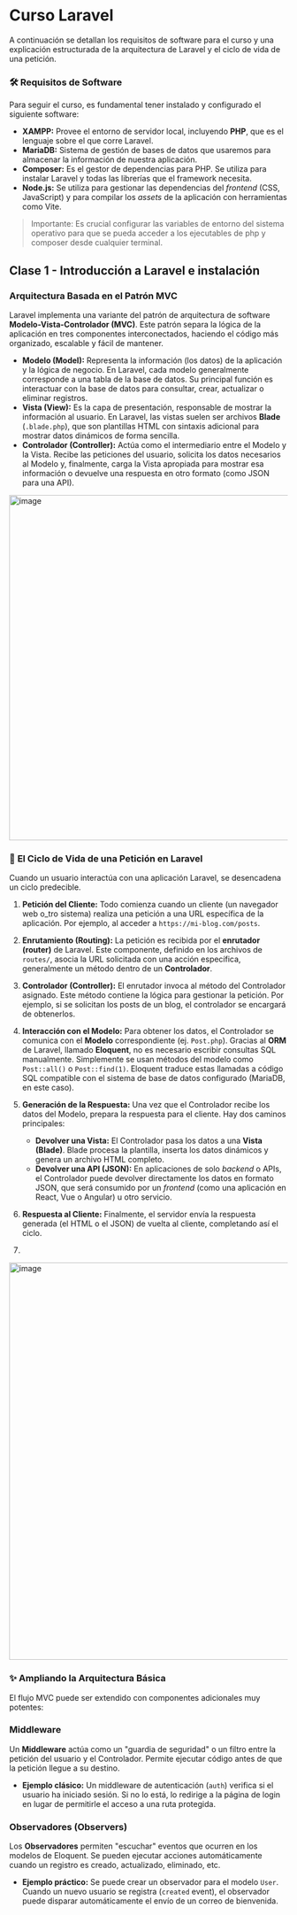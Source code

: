 # Curso Laravel

A continuación se detallan los requisitos de software para el curso y una explicación estructurada de la arquitectura de Laravel y el ciclo de vida de una petición.

### 🛠️ **Requisitos de Software**

Para seguir el curso, es fundamental tener instalado y configurado el siguiente software:

- **XAMPP:** Provee el entorno de servidor local, incluyendo **PHP**, que es el lenguaje sobre el que corre Laravel.
- **MariaDB:** Sistema de gestión de bases de datos que usaremos para almacenar la información de nuestra aplicación.
- **Composer:** Es el gestor de dependencias para PHP. Se utiliza para instalar Laravel y todas las librerías que el framework necesita.
- **Node.js:** Se utiliza para gestionar las dependencias del *frontend* (CSS, JavaScript) y para compilar los *assets* de la aplicación con herramientas como Vite.

> Importante: Es crucial configurar las variables de entorno del sistema operativo para que se pueda acceder a los ejecutables de php y composer desde cualquier terminal.
> 

## Clase 1 - Introducción a Laravel e instalación

### **Arquitectura Basada en el Patrón MVC**

Laravel implementa una variante del patrón de arquitectura de software **Modelo-Vista-Controlador (MVC)**. Este patrón separa la lógica de la aplicación en tres componentes interconectados, haciendo el código más organizado, escalable y fácil de mantener.

- **Modelo (Model):** Representa la información (los datos) de la aplicación y la lógica de negocio. En Laravel, cada modelo generalmente corresponde a una tabla de la base de datos. Su principal función es interactuar con la base de datos para consultar, crear, actualizar o eliminar registros.
- **Vista (View):** Es la capa de presentación, responsable de mostrar la información al usuario. En Laravel, las vistas suelen ser archivos **Blade** (`.blade.php`), que son plantillas HTML con sintaxis adicional para mostrar datos dinámicos de forma sencilla.
- **Controlador (Controller):** Actúa como el intermediario entre el Modelo y la Vista. Recibe las peticiones del usuario, solicita los datos necesarios al Modelo y, finalmente, carga la Vista apropiada para mostrar esa información o devuelve una respuesta en otro formato (como JSON para una API).
  

<img width="1244" height="624" alt="image" src="https://github.com/user-attachments/assets/3d56f62f-4ce1-42b2-9c1b-8bdad09fe94b" />


### 🔄 **El Ciclo de Vida de una Petición en Laravel**

Cuando un usuario interactúa con una aplicación Laravel, se desencadena un ciclo predecible.

1. **Petición del Cliente:** Todo comienza cuando un cliente (un navegador web o_tro sistema) realiza una petición a una URL específica de la aplicación. Por ejemplo, al acceder a `https://mi-blog.com/posts`.
   
2. **Enrutamiento (Routing):** La petición es recibida por el **enrutador (router)** de Laravel. Este componente, definido en los archivos de `routes/`, asocia la URL solicitada con una acción específica, generalmente un método dentro de un **Controlador**.

3. **Controlador (Controller):** El enrutador invoca al método del Controlador asignado. Este método contiene la lógica para gestionar la petición. Por ejemplo, si se solicitan los posts de un blog, el controlador se encargará de obtenerlos.

4. **Interacción con el Modelo:** Para obtener los datos, el Controlador se comunica con el **Modelo** correspondiente (ej. `Post.php`). Gracias al **ORM** de Laravel, llamado **Eloquent**, no es necesario escribir consultas SQL manualmente. Simplemente se usan métodos del modelo como `Post::all()` o `Post::find(1)`. Eloquent traduce estas llamadas a código SQL compatible con el sistema de base de datos configurado (MariaDB, en este caso).

5. **Generación de la Respuesta:** Una vez que el Controlador recibe los datos del Modelo, prepara la respuesta para el cliente. Hay dos caminos principales:
    - **Devolver una Vista:** El Controlador pasa los datos a una **Vista (Blade)**. Blade procesa la plantilla, inserta los datos dinámicos y genera un archivo HTML completo.
    - **Devolver una API (JSON):** En aplicaciones de solo *backend* o APIs, el Controlador puede devolver directamente los datos en formato JSON, que será consumido por un *frontend* (como una aplicación en React, Vue o Angular) u otro servicio.
6. **Respuesta al Cliente:** Finalmente, el servidor envía la respuesta generada (el HTML o el JSON) de vuelta al cliente, completando así el ciclo.
7. 

<img width="1335" height="718" alt="image" src="https://github.com/user-attachments/assets/565b453a-45b9-4f60-b103-a6fca13248d6" />


### ✨ **Ampliando la Arquitectura Básica**

El flujo MVC puede ser extendido con componentes adicionales muy potentes:

### **Middleware**

Un **Middleware** actúa como un "guardia de seguridad" o un filtro entre la petición del usuario y el Controlador. Permite ejecutar código antes de que la petición llegue a su destino.

- **Ejemplo clásico:** Un middleware de autenticación (`auth`) verifica si el usuario ha iniciado sesión. Si no lo está, lo redirige a la página de login en lugar de permitirle el acceso a una ruta protegida.

### **Observadores (Observers)**

Los **Observadores** permiten "escuchar" eventos que ocurren en los modelos de Eloquent. Se pueden ejecutar acciones automáticamente cuando un registro es creado, actualizado, eliminado, etc.

- **Ejemplo práctico:** Se puede crear un observador para el modelo `User`. Cuando un nuevo usuario se registra (`created` event), el observador puede disparar automáticamente el envío de un correo de bienvenida.
